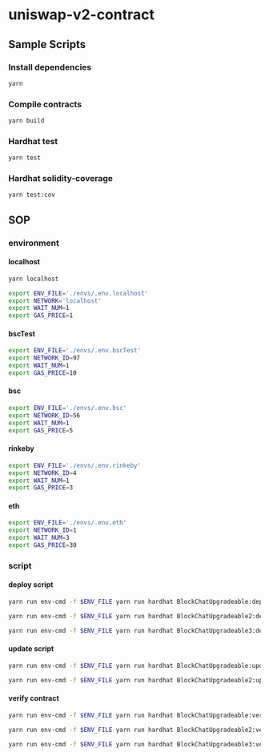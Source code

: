 # uniswap-v2-contract

## Sample Scripts
### Install dependencies
```bash
yarn
```

### Compile contracts
```bash
yarn build
```

### Hardhat test
```bash
yarn test 
```

### Hardhat solidity-coverage
```bash
yarn test:cov
```

## SOP
### environment
#### localhost 
``` bash
yarn localhost

export ENV_FILE='./envs/.env.localhost'
export NETWORK='localhost'
export WAIT_NUM=1
export GAS_PRICE=1
```

#### bscTest
``` bash
export ENV_FILE='./envs/.env.bscTest'
export NETWORK_ID=97
export WAIT_NUM=1
export GAS_PRICE=10
```

#### bsc
``` bash
export ENV_FILE='./envs/.env.bsc'
export NETWORK_ID=56
export WAIT_NUM=1
export GAS_PRICE=5
```

#### rinkeby
``` bash
export ENV_FILE='./envs/.env.rinkeby'
export NETWORK_ID=4
export WAIT_NUM=1
export GAS_PRICE=3
```

#### eth
``` bash
export ENV_FILE='./envs/.env.eth'
export NETWORK_ID=1
export WAIT_NUM=3
export GAS_PRICE=30
```

### script

#### deploy script
```bash
yarn run env-cmd -f $ENV_FILE yarn run hardhat BlockChatUpgradeable:deploy --gas-price $GAS_PRICE --wait-num $WAIT_NUM --network $NETWORK_ID

yarn run env-cmd -f $ENV_FILE yarn run hardhat BlockChatUpgradeable2:deploy --gas-price $GAS_PRICE --wait-num $WAIT_NUM --network $NETWORK_ID

yarn run env-cmd -f $ENV_FILE yarn run hardhat BlockChatUpgradeable3:deploy --gas-price $GAS_PRICE --wait-num $WAIT_NUM --network $NETWORK_ID
```

#### update script
```bash
yarn run env-cmd -f $ENV_FILE yarn run hardhat BlockChatUpgradeable:update --gas-price $GAS_PRICE --wait-num $WAIT_NUM --network $NETWORK_ID

yarn run env-cmd -f $ENV_FILE yarn run hardhat BlockChatUpgradeable2:update --gas-price $GAS_PRICE --wait-num $WAIT_NUM --network $NETWORK_ID
```

#### verify contract
```bash
yarn run env-cmd -f $ENV_FILE yarn run hardhat BlockChatUpgradeable:verify --network $NETWORK_ID

yarn run env-cmd -f $ENV_FILE yarn run hardhat BlockChatUpgradeable2:verify --network $NETWORK_ID

yarn run env-cmd -f $ENV_FILE yarn run hardhat BlockChatUpgradeable3:verify --network $NETWORK_ID
```